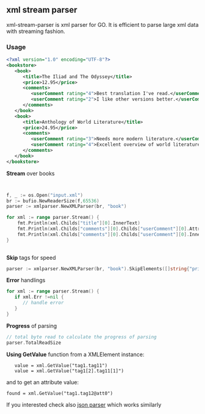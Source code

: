 ## xml stream parser 
xml-stream-parser is xml parser for GO. It is efficient to parse large xml data with streaming fashion. 

### Usage

```xml
<?xml version="1.0" encoding="UTF-8"?>
<bookstore>
   <book>
      <title>The Iliad and The Odyssey</title>
      <price>12.95</price>
      <comments>
         <userComment rating="4">Best translation I've read.</userComment>
         <userComment rating="2">I like other versions better.</userComment>
      </comments>
   </book>
   <book>
      <title>Anthology of World Literature</title>
      <price>24.95</price>
      <comments>
         <userComment rating="3">Needs more modern literature.</userComment>
         <userComment rating="4">Excellent overview of world literature.</userComment>
      </comments>
   </book>
</bookstore>
```

<b>Stream</b> over books
```go


f, _ := os.Open("input.xml")
br := bufio.NewReaderSize(f,65536)
parser := xmlparser.NewXMLParser(br, "book")

for xml := range parser.Stream() {
	fmt.Println(xml.Childs["title"][0].InnerText)
	fmt.Println(xml.Childs["comments"][0].Childs["userComment"][0].Attrs["rating"])
	fmt.Println(xml.Childs["comments"][0].Childs["userComment"][0].InnerText)
}
   
```

<b>Skip</b> tags for speed
```go
parser := xmlparser.NewXMLParser(br, "book").SkipElements([]string{"price", "comments"})
```

<b>Error</b> handlings
```go
for xml := range parser.Stream() {
   if xml.Err !=nil { 
      // handle error
   }
}
```

<b>Progress</b> of parsing
```go
// total byte read to calculate the progress of parsing
parser.TotalReadSize
```

<b>Using GetValue</b> function from a XMLElement instance:
```
   value = xml.GetValue("tag1.tag11")
   value = xml.GetValue("tag1[2].tag11[1]")
```
and to get an attribute value:
```
found = xml.GetValue("tag1.tag12@att0")
```

If you interested check also [json parser](https://github.com/tamerh/jsparser) which works similarly
